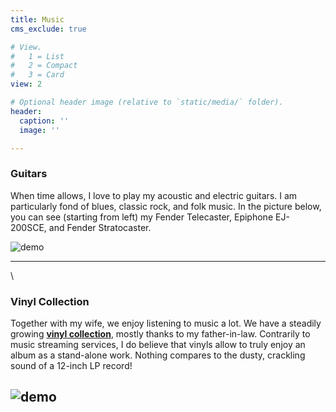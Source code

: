 ```yaml
---
title: Music
cms_exclude: true

# View.
#   1 = List
#   2 = Compact
#   3 = Card
view: 2

# Optional header image (relative to `static/media/` folder).
header:
  caption: ''
  image: ''

---
```


### Guitars

When time allows, I love to play my acoustic and electric guitars. I am particularly fond of blues, classic rock, and folk music. In the picture below, you can see (starting from left) my Fender Telecaster, Epiphone EJ-200SCE, and Fender Stratocaster.

![demo](/personal/guitars.jpg)

---

\

### Vinyl Collection

Together with my wife, we enjoy listening to music a lot. We have a steadily growing [**vinyl collection**](https://docs.google.com/spreadsheets/d/1FLQJCsHEXMNvG0gtcwnpjwR3V6XjBxpAaYvffe6sHI4/edit?usp=sharing), mostly thanks to my father-in-law. Contrarily to music streaming services, I do believe that vinyls allow to truly enjoy an album as a stand-alone work. Nothing compares to the dusty, crackling sound of a 12-inch LP record!

![demo](/personal/vinyls.jpg)
---
